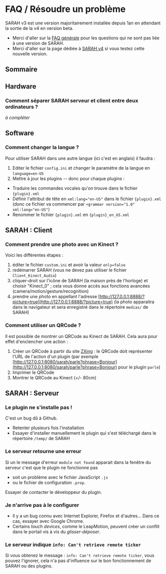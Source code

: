# FAQ / Résoudre un problème

SARAH v3 est une version majoritairement installée depuis 1an en attendant la sortie de la v4 en version beta.

- Merci d'aller sur la [FAQ générale](faq) pour les questions qui ne sont pas liée à une version de SARAH.
- Merci d'aller sur la page dédiée à [SARAH v4](faq_v4) si vous testez cette nouvelle version.

## Sommaire


## Hardware

### Comment séparer SARAH serveur et client entre deux ordinateurs ?

_à compléter_

## Software

### Comment changer la langue ?

Pour utiliser SARAH dans une autre langue (ici c'est en anglais) il faudra : 

1. Editer le fichier `config.ini` et changer le paramètre de la langue en `language=en-US`  
2. Mettre à jour les plugins -- donc pour chaque plugins :
  + Traduire les commandes vocales qu'on trouve dans le fichier `{plugin}.xml` 
  + Définir l'attribut de tête en `xml:lang="en-US"` dans le fichier `{plugin}.xml` (donc ce fichier va commencer par `<grammar version="1.0" xml:lang="en-US"`)
  + Renommer le fichier `{plugin}.xml` en `{plugin}_en_US.xml`



## SARAH : Client

### Comment prendre une photo avec un Kinect ?

Voici les différentes étapes :  

1. éditer le fichier `custom.ini` et avoir la valeur `only=false`  
2. redémarrer SARAH (vous ne devez pas utiliser le fichier `Client_Kinect_Audio`)  
3. cliquer-droit sur l'icône de SARAH (la maison près de l'horloge) et choisir "Kinect_0" ; cela vous donne accès aux fonctions avancées (camera/motion/gesture/recognition)
4. prendre une photo en appellant l'adresse [http://127.0.0.1:8888/?picture=true](http://127.0.0.1:8888/?picture=true) (la photo apparaitra dans le navigateur et sera enregistré dans le répertoire `medias/` de SARAH)


### Comment utiliser un QRCode ?

Il est possible de montrer un QRCode au Kinect de SARAH. Cela aura pour effet d'enclencher une action :

1. Créer un QRCode à partir du site [ZXing](http://zxing.appspot.com/generator) : le QRCode doit représenter l'URL de l'action d'un plugin (par exemple [http://127.0.0.1:8080/sarah/parle?phrase=Bonjour](http://127.0.0.1:8080/sarah/parle?phrase=Bonjour) pour le plugin `parle`)  
2. Imprimer le QRCode  
3. Montrer le QRCode au Kinect (+/- 80cm)


## SARAH : Serveur

### Le plugin ne s'installe pas !

C'est un bug dû à Github.

- Retenter plusieurs fois l'installation
- Essayer d'installer manuellement le plugin qui s'est téléchargé dans le répertoire `/temp/` de SARAH

### Le serveur retourne une erreur

Si un le message d'erreur `module not found` apparait dans la fenêtre du serveur c'est que le plugin ne fonctionne pas 
- soit un problème avec le fichier JavaScript `.js` 
- ou le fichier de configuration `.prop`. 

Essayer de contacter le développeur du plugin.

### Je n'arrive pas à le configurer

- Il y a un bug connu avec Internet Explorer, Firefox et d'autres... Dans ce cas, essayer avec Google Chrome.
- Certains _touch devices_, comme le LeapMotion, peuvent créer un conflit dans le portail vis à vis du _glisser-déposer_.

### Le serveur indique `info: Can't retrieve remote ticker`

Si vous obtenez le message : `info: Can't retrieve remote ticker`, vous pouvez l'ignorer, cela n'a pas d'influence sur le bon fonctionnement de SARAH ou des plugins.

